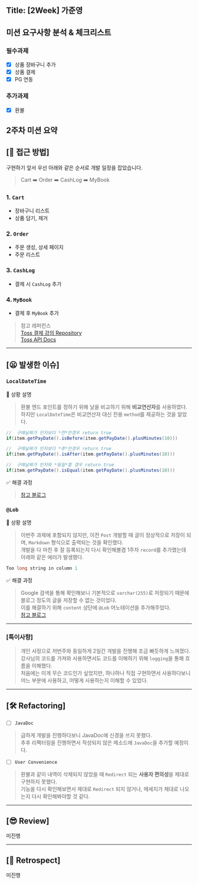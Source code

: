 ## Title: [2Week] 가준영

## 미션 요구사항 분석 & 체크리스트

### 필수과제
- [x] 상품 장바구니 추가
- [x] 상품 결제
- [x] PG 연동

### 추가과제
- [x] 환불

## 2주차 미션 요약

## **[🚥 접근 방법]**
구현하기 앞서 우선 아래와 같은 순서로 개발 일정을 잡았습니다.

> Cart ➡️ Order ➡️ CashLog ➡️ MyBook

### 1. `Cart`
- 장바구니 리스트
- 상품 담기, 제거

### 2. `Order`
- 주문 생성, 상세 페이지
- 주문 리스트

### 3. `CashLog`
- 결제 시 `CashLog` 추가

### 4. `MyBook`
- 결제 후 `MyBook` 추가

> 참고 레퍼런스<br>
> [Toss 결제 강의 Repository](https://github.com/jhs512/app_2022_10_11)<br>
> [Toss API Docs](https://docs.tosspayments.com/guides/overview)<br>

---

## **[😦 발생한 이슈]**

### `LocalDateTime`

💬 상황 설명
> 환불 엔드 포인트를 정하기 위해 날을 비교하기 위해 **비교연산자**를 사용하였다. <br>
> 하지만 `LocalDateTime`은 비교연산자 대신 전용 `method`를 제공하는 것을 알았다.

```java
//  구매날짜가 인자보다 *전*인경우 return true
if(item.getPayDate().isBefore(item.getPayDate().plusMinutes(10)))

//  구매날짜가 인자보다 *후*인경우 return true
if(item.getPayDate().isAfter(item.getPayDate().plusMinutes(10)))

//  구매날짜가 인자와 *동일*할 경우 return true
if(item.getPayDate().isEqual(item.getPayDate().plusMinutes(10)))
```

✅ 해결 과정
> [참고 블로그](https://codechacha.com/ko/java-compare-date-and-time/)

### `@Lob`

💬 상황 설명
> 이번주 과제에 포함되지 않지만, 이전 `Post` 개발할 때 글이 정상적으로 저장이 되며, `Markdown` 형식으로 출력되는 것을 확인했다. <br>
> 개발을 다 마친 후 잘 등록되는지 다시 확인해볼겸 1주차 `record`를 추가했는데 아래와 같은 에러가 발생했다.

```java
Too long string in column 1
```

✅ 해결 과정
> Google 검색을 통해 확인해보니 기본적으로 `varchar(255)`로 저장되기 때문에 블로그 정도의 글을 저장할 수 없는 것이었다.<br>
> 이를 해결하기 위해 `content` 상단에 `@Lob` 어노테이션을 추가해주었다.<br>
> [참고 블로그](https://hyeonic.tistory.com/208)

---

### **[특이사항]**
> 개인 사정으로 저번주와 동일하게 2일간 개발을 진행해 조금 빠듯하게 느껴졌다.<br>
> 강사님의 코드를 가져와 사용하면서도 코드를 이해하기 위해 `logging`을 통해 흐름을 이해했다.<br>
> 처음에는 이게 무슨 코드인가 싶었지만, 하나하나 직접 구현하면서 사용하다보니 어느 부분에 사용하고, 어떻게 사용하는지 이해할 수 있었다.<br>
<!--
구현 과정에서 아쉬웠던 점 / 궁금했던 점을 정리합니다.

- 추후 리팩토링 시, 어떤 부분을 추가적으로 진행하고 싶은지에 대해 구체적으로 작성해주시기 바랍니다.
    
    **참고: [Refactoring]**
    
    - Refactoring 시 주로 다루어야 할 이슈들에 대해 리스팅합니다.
    - 1차 리팩토링은 기능 개발을 종료한 후, 스스로 코드를 다시 천천히 읽어보면서 진행합니다.
    - 2차 리팩토링은 피어리뷰를 통해 전달받은 다양한 의견과 피드백을 조율하여 진행합니다.
-->

---

## [🛠 Refactoring]

- [ ] `JavaDoc`
> 급하게 개발을 진행하다보니 JavaDoc에 신경을 쓰지 못했다.<br>
> 추후 리팩터링을 진행하면서 작성되지 않은 메소드에 `JavaDoc`을 추가할 예정이다.

- [ ] `User Convenience`
> 환불과 같이 내역이 삭제되지 않았을 때 `Redirect` 되는 **사용자 편의성**을 제대로 구현하지 못했다.<br>
> 기능을 다시 확인해보면서 제대로 `Redirect` 되지 않거나, 메세지가 제대로 나오는지 다시 확인해봐야할 것 같다.

---

## [😎 Review]

미진행

---

## [🤔 Retrospect]

미진행